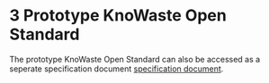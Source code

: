 3 Prototype KnoWaste Open Standard
=======
The prototype KnoWaste Open Standard can also be accessed as a seperate specification document [specification document](https://docs.google.com/document/d/1cRLSfpLprsbTa3x82vHCxW5oUK7gwvEU6gxi7L5dkBY/edit?usp=sharing).
